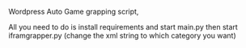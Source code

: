 Wordpress Auto Game grapping script,

All you need to do is install requirements and start main.py then start iframgrapper.py (change the xml string to which category you want)
